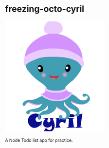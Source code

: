 # freezing-octo-cyril
![Image of Cyril](https://github.com/yamikuronue/freezing-octo-cyril/blob/master/cyril.png?raw=true)

A Node Todo list app for practice.
